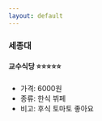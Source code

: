 ```yaml
---
layout: default
---
```

### 세종대
#### 교수식당 :star::star::star::star::star:
  - 가격: 6000원
  - 종류: 한식 뷔페 
  - 비고: 후식 토마토 좋아요
